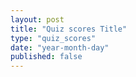 ```yaml
---
layout: post
title: "Quiz scores Title"
type: "quiz_scores"
date: "year-month-day"
published: false
---
```


<!---  add your title for quiz scores (maybe "Quiz 1 Scores") and set the published to 'true' when you want students to see it or if you want to see it in your local server, all dates are numeral, so the only valid date is something like 2021-03-11 for March 11, 2021, keep the double quotes. other than that, the file is .md, so use markdown syntax and latex to write, no html, but you can if you want. --->

